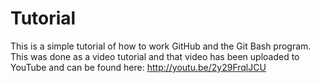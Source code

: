 Tutorial
========

This is a simple tutorial of how to work GitHub and the Git Bash program. This was done as a video tutorial and that video has been uploaded to YouTube and can be found here: http://youtu.be/2y29FrqlJCU